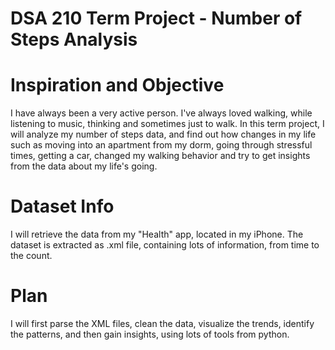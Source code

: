 # DSA 210 Term Project - Number of Steps Analysis

# Inspiration and Objective
I have always been a very active person. I've always loved walking, while listening to music, thinking and sometimes just to walk. In this term project, I will analyze my number of steps data, and find out how changes in my life such as moving into an apartment from my dorm, going through stressful times, getting a car, changed my walking behavior and try to get insights from the data about my life's going. 

# Dataset Info
I will retrieve the data from my "Health" app, located in my iPhone. The dataset is extracted as .xml file, containing lots of information, from time to the count.

# Plan
I will first parse the XML files, clean the data, visualize the trends, identify the patterns, and then gain insights, using lots of tools from python. 
